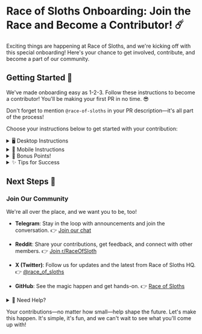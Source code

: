 # Race of Sloths Onboarding: Join the Race and Become a Contributor! ☄️

Exciting things are happening at Race of Sloths, and we're kicking off with this special onboarding! Here's your chance to get involved, contribute, and become a part of our community.

## Getting Started 🚀

We've made onboarding easy as 1-2-3. Follow these instructions to become a contributor! You'll be making your first PR in no time. 😎

Don't forget to mention `@race-of-sloths` in your PR description—it's all part of the process!

Choose your instructions below to get started with your contribution:

<details>
<summary>🖥️ Desktop Instructions</summary>

### 1. Fork the Repository
![Fork button location](https://github.com/user-attachments/assets/8804613b-5ad8-4081-b1b1-53cf8e0224e1)
- Click the **Fork** button in the top-right corner of this page
- Confirm creating the fork
- Wait for the repository to be forked to your account

### 2. Add File With Your Name
![image](https://github.com/user-attachments/assets/1a2d7956-74c8-4e01-8a78-e389fe8bb024)
- Create a file with `[your-login].md`
- Add your name to the file
```markdown
- Your username
```
- The file should look like that:

![Example of the created file](https://github.com/user-attachments/assets/a8895912-4489-464e-8ba1-e2a77a985d29)

- Scroll down and click **Commit changes**
  - Add a commit message: "Add [your-name] to the contributors list"
  - Select "Commit directly to the main branch"
  - Click "Commit changes"

### 3. Create Pull Request
![Creating PR](https://github.com/user-attachments/assets/543c34c0-a6cf-4d0b-b447-5a51b1e70a16)
- Go to the "Pull Requests" section
- Click the green "New Pull Request" button
- Add a title: "Add [your-name] to contributors list"
- Add `@race-of-sloths` to the description
- Click "Create Pull Request"
</details>

<details>
<summary>📱 Mobile Instructions</summary>

### 1. Fork the Repository
![Mobile fork location](https://github.com/user-attachments/assets/333f631b-ee46-4c6c-b58b-3e5910c08dc4)
- Click the **Fork** button in the top left corner
- Confirm creating the fork
- Wait for the repository to be forked to your account

### 2. Add Your Name
![image](https://github.com/user-attachments/assets/3078aff4-2b65-4d4b-9e27-db0b394c817f)
- Tap the three dots icon. Click on "Create new file"
- Add your name into the file:
```markdown
- Your username
```
- The file should look like that:

![Example of the created file](https://github.com/user-attachments/assets/815bbf52-3508-4d05-a8b0-eb3a9b2bf916)

- Scroll down and tap "Commit changes"
  - Add the commit message
  - Select "Commit directly to the main branch"
  - Tap "Commit changes"

### 3. Create Pull Request
![Creating the PR](https://github.com/user-attachments/assets/dc1eb724-a859-4f55-bf78-e8c028a1d054)
- Go to the "Pull Requests" section. You may need to click on three dots first.
- Click the green "New" button
- Add a title: "Add [your-name] to contributors list"
- Add `@race-of-sloths` to the description
- Click "Create Pull Request"
</details>

<details>
<summary>🌟 Bonus Points!</summary>

### Want to test another cool feature? Follow these steps:

1. Visit our [website](https://race-of-sloths.com) and authorize with GitHub
2. Click on your avatar in the top right corner. 
3. Copy your shareable snippet by clicking on "Copy Code" (it looks something like this):

![image](https://github.com/user-attachments/assets/06af7cfc-b15b-4bc5-ab47-d919039c9b6a)

4. Create a new file in the repository:
   - Name it `[your-login]-snippet.md`
   - Paste your copied snippet into the file

5. Create a PR just like before:
   - Use title: "Add [your-name]'s profile snippet"
   - Don't forget to mention `@race-of-sloths` in the description!

Did you know that you can customize your GitHub Profile page? It might look something like [this](https://github.com/akorchyn)

If you ever want to use it. Create a repo with your username and put the snippet in the `README.md` file.

Here is an [example](https://github.com/akorchyn/akorchyn/blob/main/README.md?plain=1)
</details>

<details>
<summary>✨ Tips for Success</summary>

- Follow the exact formatting shown above
- Only create new files
- Create only one PR for your contribution
- Be patient while waiting for review
</details>

## Next Steps 🌟

### Join Our Community
We're all over the place, and we want you to be, too!

- **Telegram**: Stay in the loop with announcements and join the conversation.
  👉 [Join our chat](https://t.me/race_of_sloths_chat)

- **Reddit**: Share your contributions, get feedback, and connect with other members.
  👉 [Join r/RaceOfSloth](https://www.reddit.com/r/RaceOfSloth/)

- **X (Twitter)**: Follow us for updates and the latest from Race of Sloths HQ.
  👉 [@race_of_sloths](https://x.com/race_of_sloths)

- **GitHub**: See the magic happen and get hands-on.
  👉 [Race of Sloths](https://github.com/race-of-sloths)

<details>
<summary>🤔 Need Help?</summary>

If you run into any issues:
1. Check out our [Telegram chat](https://t.me/race_of_sloths_chat)
</details>

Your contributions—no matter how small—help shape the future. Let's make this happen. It's simple, it's fun, and we can't wait to see what you'll come up with!
